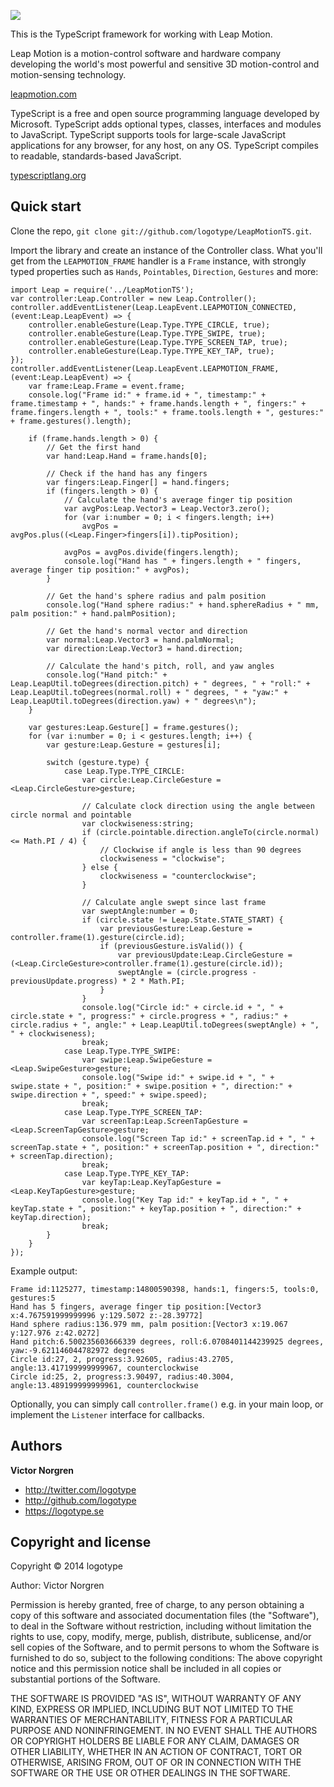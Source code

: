 [<img src="http://logotype.se/leapmotion/logo_ts.png">](https://github.com/logotype/LeapMotionTS)

This is the TypeScript framework for working with Leap Motion.

Leap Motion is a motion-control software and hardware company developing the world's most powerful and sensitive 3D motion-control and motion-sensing technology.

[leapmotion.com](http://www.leapmotion.com)

TypeScript is a free and open source programming language developed by Microsoft. TypeScript adds optional types, classes, interfaces and modules to JavaScript. TypeScript supports tools for large-scale JavaScript applications for any browser, for any host, on any OS. TypeScript compiles to readable, standards-based JavaScript.

[typescriptlang.org](http://www.typescriptlang.org)

Quick start
-----------

Clone the repo, `git clone git://github.com/logotype/LeapMotionTS.git`.

Import the library and create an instance of the Controller class. What you'll get from the `LEAPMOTION_FRAME` handler is a `Frame` instance,
with strongly typed properties such as `Hands`, `Pointables`, `Direction`, `Gestures` and more:

    import Leap = require('../LeapMotionTS');
    var controller:Leap.Controller = new Leap.Controller();
    controller.addEventListener(Leap.LeapEvent.LEAPMOTION_CONNECTED, (event:Leap.LeapEvent) => {
        controller.enableGesture(Leap.Type.TYPE_CIRCLE, true);
        controller.enableGesture(Leap.Type.TYPE_SWIPE, true);
        controller.enableGesture(Leap.Type.TYPE_SCREEN_TAP, true);
        controller.enableGesture(Leap.Type.TYPE_KEY_TAP, true);
    });
    controller.addEventListener(Leap.LeapEvent.LEAPMOTION_FRAME, (event:Leap.LeapEvent) => {
        var frame:Leap.Frame = event.frame;
        console.log("Frame id:" + frame.id + ", timestamp:" + frame.timestamp + ", hands:" + frame.hands.length + ", fingers:" + frame.fingers.length + ", tools:" + frame.tools.length + ", gestures:" + frame.gestures().length);

        if (frame.hands.length > 0) {
            // Get the first hand
            var hand:Leap.Hand = frame.hands[0];

            // Check if the hand has any fingers
            var fingers:Leap.Finger[] = hand.fingers;
            if (fingers.length > 0) {
                // Calculate the hand's average finger tip position
                var avgPos:Leap.Vector3 = Leap.Vector3.zero();
                for (var i:number = 0; i < fingers.length; i++)
                    avgPos = avgPos.plus((<Leap.Finger>fingers[i]).tipPosition);

                avgPos = avgPos.divide(fingers.length);
                console.log("Hand has " + fingers.length + " fingers, average finger tip position:" + avgPos);
            }

            // Get the hand's sphere radius and palm position
            console.log("Hand sphere radius:" + hand.sphereRadius + " mm, palm position:" + hand.palmPosition);

            // Get the hand's normal vector and direction
            var normal:Leap.Vector3 = hand.palmNormal;
            var direction:Leap.Vector3 = hand.direction;

            // Calculate the hand's pitch, roll, and yaw angles
            console.log("Hand pitch:" + Leap.LeapUtil.toDegrees(direction.pitch) + " degrees, " + "roll:" + Leap.LeapUtil.toDegrees(normal.roll) + " degrees, " + "yaw:" + Leap.LeapUtil.toDegrees(direction.yaw) + " degrees\n");
        }

        var gestures:Leap.Gesture[] = frame.gestures();
        for (var i:number = 0; i < gestures.length; i++) {
            var gesture:Leap.Gesture = gestures[i];

            switch (gesture.type) {
                case Leap.Type.TYPE_CIRCLE:
                    var circle:Leap.CircleGesture = <Leap.CircleGesture>gesture;

                    // Calculate clock direction using the angle between circle normal and pointable
                    var clockwiseness:string;
                    if (circle.pointable.direction.angleTo(circle.normal) <= Math.PI / 4) {
                        // Clockwise if angle is less than 90 degrees
                        clockwiseness = "clockwise";
                    } else {
                        clockwiseness = "counterclockwise";
                    }

                    // Calculate angle swept since last frame
                    var sweptAngle:number = 0;
                    if (circle.state != Leap.State.STATE_START) {
                        var previousGesture:Leap.Gesture = controller.frame(1).gesture(circle.id);
                        if (previousGesture.isValid()) {
                            var previousUpdate:Leap.CircleGesture = (<Leap.CircleGesture>controller.frame(1).gesture(circle.id));
                            sweptAngle = (circle.progress - previousUpdate.progress) * 2 * Math.PI;
                        }
                    }
                    console.log("Circle id:" + circle.id + ", " + circle.state + ", progress:" + circle.progress + ", radius:" + circle.radius + ", angle:" + Leap.LeapUtil.toDegrees(sweptAngle) + ", " + clockwiseness);
                    break;
                case Leap.Type.TYPE_SWIPE:
                    var swipe:Leap.SwipeGesture = <Leap.SwipeGesture>gesture;
                    console.log("Swipe id:" + swipe.id + ", " + swipe.state + ", position:" + swipe.position + ", direction:" + swipe.direction + ", speed:" + swipe.speed);
                    break;
                case Leap.Type.TYPE_SCREEN_TAP:
                    var screenTap:Leap.ScreenTapGesture = <Leap.ScreenTapGesture>gesture;
                    console.log("Screen Tap id:" + screenTap.id + ", " + screenTap.state + ", position:" + screenTap.position + ", direction:" + screenTap.direction);
                    break;
                case Leap.Type.TYPE_KEY_TAP:
                    var keyTap:Leap.KeyTapGesture = <Leap.KeyTapGesture>gesture;
                    console.log("Key Tap id:" + keyTap.id + ", " + keyTap.state + ", position:" + keyTap.position + ", direction:" + keyTap.direction);
                    break;
            }
        }
    });

Example output:

    Frame id:1125277, timestamp:14800590398, hands:1, fingers:5, tools:0, gestures:5
    Hand has 5 fingers, average finger tip position:[Vector3 x:4.767591999999996 y:129.5072 z:-28.39772]
    Hand sphere radius:136.979 mm, palm position:[Vector3 x:19.067 y:127.976 z:42.0272]
    Hand pitch:6.500235603666339 degrees, roll:6.0708401144239925 degrees, yaw:-9.621146044782972 degrees
    Circle id:27, 2, progress:3.92605, radius:43.2705, angle:13.417199999999967, counterclockwise
    Circle id:25, 2, progress:3.90497, radius:40.3004, angle:13.489199999999961, counterclockwise

Optionally, you can simply call `controller.frame()` e.g. in your main loop, or implement the `Listener` interface for callbacks.

Authors
-------

**Victor Norgren**

+ http://twitter.com/logotype
+ http://github.com/logotype
+ https://logotype.se

Copyright and license
---------------------

Copyright © 2014 logotype

Author: Victor Norgren

Permission is hereby granted, free of charge, to any person obtaining a copy
of this software and associated documentation files (the "Software"), to
deal in the Software without restriction, including without limitation the
rights to use, copy, modify, merge, publish, distribute, sublicense, and/or
sell copies of the Software, and to permit persons to whom the Software is
furnished to do so, subject to the following conditions:  The above copyright
notice and this permission notice shall be included in all copies or
substantial portions of the Software.

THE SOFTWARE IS PROVIDED "AS IS", WITHOUT WARRANTY OF ANY KIND, EXPRESS OR
IMPLIED, INCLUDING BUT NOT LIMITED TO THE WARRANTIES OF MERCHANTABILITY,
FITNESS FOR A PARTICULAR PURPOSE AND NONINFRINGEMENT. IN NO EVENT SHALL THE
AUTHORS OR COPYRIGHT HOLDERS BE LIABLE FOR ANY CLAIM, DAMAGES OR OTHER
LIABILITY, WHETHER IN AN ACTION OF CONTRACT, TORT OR OTHERWISE, ARISING FROM,
OUT OF OR IN CONNECTION WITH THE SOFTWARE OR THE USE OR OTHER DEALINGS
IN THE SOFTWARE. 
